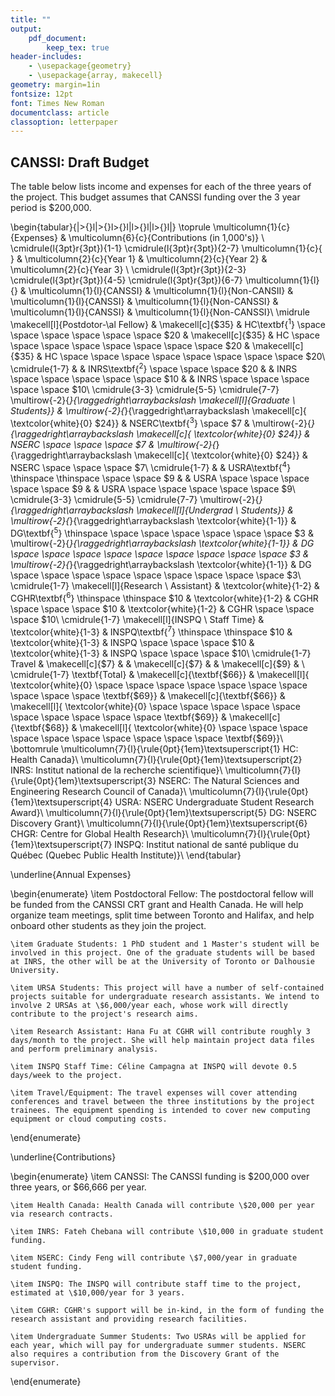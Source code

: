 ```yaml
---
title: ""
output: 
    pdf_document:
        keep_tex: true
header-includes:  
    - \usepackage{geometry} 
    - \usepackage{array, makecell}
geometry: margin=1in 
fontsize: 12pt
font: Times New Roman
documentclass: article
classoption: letterpaper
---
```




## CANSSI: Draft Budget 

The table below lists income and expenses for each of the three years of the project. This budget assumes that CANSSI funding over the 3 year period is \$200,000. 


\begin{tabular}{|>{}l|>{}l>{}l|l>{}l|l>{}l|}
\toprule
\multicolumn{1}{c}{Expenses} & \multicolumn{6}{c}{Contributions (in 1,000's)} \\
\cmidrule(l{3pt}r{3pt}){1-1} \cmidrule(l{3pt}r{3pt}){2-7}
\multicolumn{1}{c}{ } & \multicolumn{2}{c}{Year 1} & \multicolumn{2}{c}{Year 2} & \multicolumn{2}{c}{Year 3} \\
\cmidrule(l{3pt}r{3pt}){2-3} \cmidrule(l{3pt}r{3pt}){4-5} \cmidrule(l{3pt}r{3pt}){6-7}
\multicolumn{1}{l}{} & \multicolumn{1}{l}{CANSSI} & \multicolumn{1}{l}{Non-CANSII} & \multicolumn{1}{l}{CANSSI} & \multicolumn{1}{l}{Non-CANSSI} & \multicolumn{1}{l}{CANSSI} & \multicolumn{1}{l}{Non-CANSSI}\\
\midrule
\makecell[l]{Postdotor-\\al Fellow} & \makecell[c]{\$35} & HC\textbf{<sup>1</sup>} \space \space \space \space \space \space \$20 & \makecell[c]{\$35} & HC \space \space \space \space \space \space \space \space \$20 & \makecell[c]{\$35} & HC \space \space \space \space \space \space \space \space \$20\\
\cmidrule{1-7}
 &  & INRS\textbf{<sup>2</sup>} \space \space \space \$20 &  & INRS \space \space \space \space \space \$10 &  & INRS \space \space \space \space \space \$10\\
\cmidrule{3-3}
\cmidrule{5-5}
\cmidrule{7-7}
\multirow{-2}{*}{\raggedright\arraybackslash \makecell[l]{Graduate \\ Students}} & \multirow{-2}{*}{\raggedright\arraybackslash \makecell[c]{ \textcolor{white}{0} \$24}} & NSERC\textbf{<sup>3</sup>} \space \$7 & \multirow{-2}{*}{\raggedright\arraybackslash \makecell[c]{ \textcolor{white}{0} \$24}} & NSERC \space \space \space \$7 & \multirow{-2}{*}{\raggedright\arraybackslash \makecell[c]{ \textcolor{white}{0} \$24}} & NSERC \space \space \space \$7\\
\cmidrule{1-7}
 &  & USRA\textbf{<sup>4</sup>} \thinspace \thinspace \space \space \$9 &  & USRA \space \space \space \space \space \$9 &  & USRA \space \space \space \space \space \$9\\
\cmidrule{3-3}
\cmidrule{5-5}
\cmidrule{7-7}
\multirow{-2}{*}{\raggedright\arraybackslash \makecell[l]{Undergrad \\ Students}} & \multirow{-2}{*}{\raggedright\arraybackslash \textcolor{white}{1-1}} & DG\textbf{<sup>5</sup>} \thinspace \space \space \space \space \space  \space \$3 & \multirow{-2}{*}{\raggedright\arraybackslash \textcolor{white}{1-1}} & DG \space \space \space \space \space  \space  \space  \space  \space \$3 & \multirow{-2}{*}{\raggedright\arraybackslash \textcolor{white}{1-1}} & DG \space \space \space \space \space  \space  \space  \space  \space \$3\\
\cmidrule{1-7}
\makecell[l]{Research \\ Assistant} & \textcolor{white}{1-2} & CGHR\textbf{<sup>6</sup>} \thinspace \thinspace \$10 & \textcolor{white}{1-2} & CGHR \space \space \space \$10 & \textcolor{white}{1-2} & CGHR \space \space \space \$10\\
\cmidrule{1-7}
\makecell[l]{INSPQ \\ Staff Time} & \textcolor{white}{1-3} & INSPQ\textbf{<sup>7</sup>} \thinspace \thinspace \$10 & \textcolor{white}{1-3} & INSPQ \space \space \space \$10 & \textcolor{white}{1-3} & INSPQ \space \space \space \$10\\
\cmidrule{1-7}
Travel & \makecell[c]{\$7} &  & \makecell[c]{\$7} &  & \makecell[c]{\$9} & \\
\cmidrule{1-7}
\textbf{Total} & \makecell[c]{\textbf{\$66}} & \makecell[l]{ \textcolor{white}{0} \space \space \space \space \space \space \space \space \space \space \textbf{\$69}} & \makecell[c]{\textbf{\$66}} & \makecell[l]{ \textcolor{white}{0} \space \space \space \space \space \space \space \space \space \space \textbf{\$69}} & \makecell[c]{\textbf{\$68}} & \makecell[l]{ \textcolor{white}{0} \space \space \space \space \space \space \space \space \space \space \textbf{\$69}}\\
\bottomrule
\multicolumn{7}{l}{\rule{0pt}{1em}\textsuperscript{1} HC: Health Canada}\\
\multicolumn{7}{l}{\rule{0pt}{1em}\textsuperscript{2} INRS: Institut national de la recherche scientifique}\\
\multicolumn{7}{l}{\rule{0pt}{1em}\textsuperscript{3} NSERC: The Natural Sciences and Engineering Research Council of Canada}\\
\multicolumn{7}{l}{\rule{0pt}{1em}\textsuperscript{4} USRA: NSERC Undergraduate Student Research Award}\\
\multicolumn{7}{l}{\rule{0pt}{1em}\textsuperscript{5} DG: NSERC Discovery Grant}\\
\multicolumn{7}{l}{\rule{0pt}{1em}\textsuperscript{6} CHGR: Centre for Global Health Research}\\
\multicolumn{7}{l}{\rule{0pt}{1em}\textsuperscript{7} INSPQ: Institut national de santé publique du Québec (Quebec Public Health Institute)}\\
\end{tabular}

\underline{Annual Expenses}

\begin{enumerate}
    \item Postdoctoral Fellow: The postdoctoral fellow will be funded from the CANSSI CRT grant and Health Canada. He will help organize team meetings, split time between Toronto and Halifax, and help onboard other students as they join the project. 
    
    \item Graduate Students: 1 PhD student and 1 Master's student will be involved in this project. One of the graduate students will be based at INRS, the other will be at the University of Toronto or Dalhousie University.  

    \item URSA Students: This project will have a number of self-contained projects suitable for undergraduate research assistants. We intend to involve 2 URSAs at \$6,000/year each, whose work will directly contribute to the project's research aims.
    
    \item Research Assistant: Hana Fu at CGHR will contribute roughly 3 days/month to the project. She will help maintain project data files and perform preliminary analysis. 
    
    \item INSPQ Staff Time: Céline Campagna at INSPQ will devote 0.5 days/week to the project. 
    
    \item Travel/Equipment: The travel expenses will cover attending conferences and travel between the three institutions by the project trainees. The equipment spending is intended to cover new computing equipment or cloud computing costs. 
\end{enumerate}

\underline{Contributions}

\begin{enumerate}
    \item CANSSI: The CANSSI funding is \$200,000 over three years, or \$66,666 per year. 
    
    \item Health Canada: Health Canada will contribute \$20,000 per year via research contracts. 
    
    \item INRS: Fateh Chebana will contribute \$10,000 in graduate student funding.
    
    \item NSERC: Cindy Feng will contribute \$7,000/year in graduate student funding. 
    
    \item INSPQ: The INSPQ will contribute staff time to the project, estimated at \$10,000/year for 3 years.
    
    \item CGHR: CGHR's support will be in-kind, in the form of funding the research assistant and providing research facilities.
    
    \item Undergraduate Summer Students: Two USRAs will be applied for each year, which will pay for undergraduate summer students. NSERC also requires a contribution from the Discovery Grant of the supervisor. 
\end{enumerate}




<!--
\clearpage
# Organization 

\underline{Principal Investigators}

1. Name: Patrick E. Brown $\\$
Title: Scientist and Associate Professor $\\$
Affiliations 
    + The Centre for Global Health Research, St. Michael's Hospital. Toronto, Ontario. 
    + The Department of Statistical Sciences, University of Toronto. Toronto, Ontario. $\\$


2. Name: Cindy Feng $\\$
Title: Associate Professor $\\$
Affiliation 
    + Department of Community Health and Epidemiology, Dalhousie University. Halifax, Nova Scotia. $\\$

3. Name: Meredith Franklin  $\\$
Title: Associate Professor $\\$
Affiliations 
    + Keck School of Medicine, University of Southern California (until July 2021). Los Angeles, California. 
    + School of the Environment and Department of Statistical Sciences, University of Toronto (from July 2021). Toronto, Ontario. $\\$

4. Name: Fateh Chenaba $\\$
Title: Professor $\\$
Affiliation 
    + Centre Eau Terre Environnement, Institut national de la recherche scientifique. Québec City, Quebec. 
    + Laval University ? $\\$


\clearpage
\underline{Collaborators}

1. Name: Hwashin Shin $\\$
Title: Scientist. $\\$
Affiliation 
    + Environmental Health Science and Research Bureau, Health Canada. Ottawa, Ontario. $\\$

2. Name: Céline Campagna $\\$
Title: Responsable scientifique $\\$
Affiliation
    + Équipe Changements climatiques et santé, Institut National de Santé Publique du Québec. Quebec City, Quebec. $\\$

3. Name: Pierre Masselot $\\$
Title: Research Fellow $\\$
Affiliation 
    + London School of Hygiene & Tropical Medicine. London, United Kingdom $\\$

4. Name: Prabhat Jha $\\$
Title: Director of the Centre for Global Health Research and University Professor $\\$
Affiliation 
    + Center of Global Health Research, St. Michael's Hospital. Toronto, Ontario. 
    + Professor, Dalla Lana School of Public Health, University of Toronto. Toronto, Ontario. $\\$


\clearpage



\underline{Trainees}

1. One CRT-Funded Postdoctoral Student

Kamal will complete his PhD in 2021 and will work on this project as a postdoctoral student  He will develop the Bayesian implementation of the GAIM models in Stan. This includes exploring appropriate prior distributions for the weights $\alpha$, developing visualizations that communicate the modeling results, and assisting other project members in developing shape constraints. He will be responsible for producing paper(s) summarizing the results of this model when run on Canadian air pollution and mortality data. To facilitate team communication and cohesion, he will also split time between Toronto (at the Centre for Global Health Research) and Halifax (at the University of Dalhousie). He will also make occasional trips to Ottawa and the Quebec to visit project collaborators located in these regions. 

While in Toronto, Halifax, and the Quebec region he will be supervised by the principal investigators in those locations. To further aid project coordination, the project team at each location will hold weekly meetings, and the entire project team will hold (virtual) monthly meetings. In addition, we will meet in person once per year at or around the SSC conference.

2. Two PhD Students - University of Toronto and (Laval University or Dalhousie)

The University of Toronto PhD student will develop INLA-like Bayesian computation methods to conduct inference on the GAIM, and compare its results from those obtained from the Stan implementation. A University of Laval or University of Dalhousie PhD student will develop methods to conduct shape-constrained (Bayesian) inference, and examine the relationship between COVID-19 deaths and air pollution levels. 

3. Two USRA Students

These students will contribute to the projects attached to the postdoctoral and PhD students. (This section needs more details)

-->
